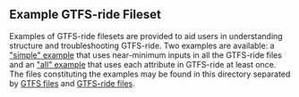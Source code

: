 ## Example GTFS-ride Fileset

Examples of GTFS-ride filesets are provided to aid users in understanding structure and troubleshooting GTFS-ride. Two examples are available: a ["simple" example](ride_sample_simple.zip) that uses near-minimum inputs in all the GTFS-ride files and an ["all" example](ride_sample_all.zip) that uses each attribute in GTFS-ride at least once. The files constituting the examples may be found in this directory separated by [GTFS files](gtfs-sample) and [GTFS-ride files](ride-specific).
